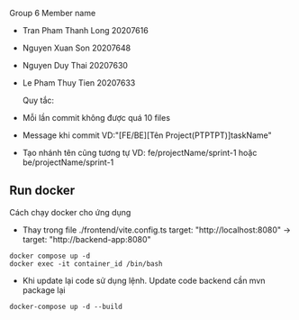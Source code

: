 Group 6
Member name

- Tran Pham Thanh Long 20207616
- Nguyen Xuan Son 20207648
- Nguyen Duy Thai 20207630
- Le Pham Thuy Tien 20207633

  Quy tắc:
- Mỗi lần commit không được quá 10 files
- Message khi commit VD:"[FE/BE][Tên Project(PTPTPT)]taskName"
- Tạo nhánh tên cũng tương tự VD: fe/projectName/sprint-1 hoặc be/projectName/sprint-1

## Run docker
Cách chạy docker cho ứng dụng
- Thay trong file ./frontend/vite.config.ts target: "http://localhost:8080" -> target: "http://backend-app:8080"
```
docker compose up -d
docker exec -it container_id /bin/bash
```
- Khi update lại code sử dụng lệnh. Update code backend cần mvn package lại
```
docker-compose up -d --build
```

